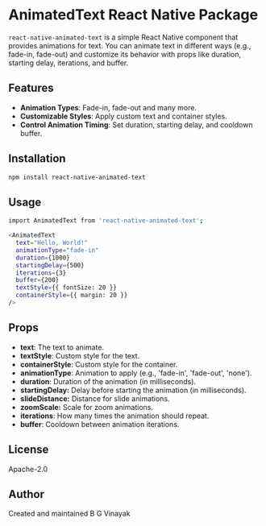 # AnimatedText React Native Package

`react-native-animated-text` is a simple React Native component that provides animations for text. You can animate text in different ways (e.g., fade-in, fade-out) and customize its behavior with props like duration, starting delay, iterations, and buffer.

## Features

- **Animation Types**: Fade-in, fade-out and many more.
- **Customizable Styles**: Apply custom text and container styles.
- **Control Animation Timing**: Set duration, starting delay, and cooldown buffer.

## Installation

```bash
npm install react-native-animated-text
```

## Usage

```bash
import AnimatedText from 'react-native-animated-text';

<AnimatedText
  text="Hello, World!"
  animationType="fade-in"
  duration={1000}
  startingDelay={500}
  iterations={3}
  buffer={200}
  textStyle={{ fontSize: 20 }}
  containerStyle={{ margin: 20 }}
/>
```

## Props

- **text**: The text to animate.
- **textStyle**: Custom style for the text.
- **containerStyle**: Custom style for the container.
- **animationType**: Animation to apply (e.g., 'fade-in', 'fade-out', 'none').
- **duration**: Duration of the animation (in milliseconds).
- **startingDelay:** Delay before starting the animation (in milliseconds).
- **slideDistance:** Distance for slide animations.
- **zoomScale:** Scale for zoom animations.
- **iterations**: How many times the animation should repeat.
- **buffer**: Cooldown between animation iterations.

## License

Apache-2.0

## Author

Created and maintained B G Vinayak
